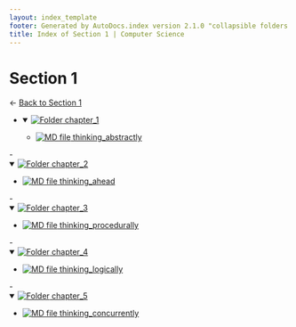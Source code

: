 ```yaml
---
layout: index_template
footer: Generated by AutoDocs.index version 2.1.0 "collapsible folders (probably)" ⓒ Starwort, 2020
title: Index of Section 1 | Computer Science
---
```


# Section 1

← [Back to Section 1](..)

- <details open><summary><a href='Paper_2/section_1/chapter_1'><img title='Folder' src='https://starwort.github.io/computer-science/icon-folder.png'> chapter_1</a></summary>

  - [![MD file](https://img.icons8.com/windows/512/bb86fc/regular-document.png) thinking_abstractly](Paper_2/section_1/chapter_1/thinking_abstractly.md)

</details>
- <details open><summary><a href='Paper_2/section_1/chapter_2'><img title='Folder' src='https://starwort.github.io/computer-science/icon-folder.png'> chapter_2</a></summary>

  - [![MD file](https://img.icons8.com/windows/512/bb86fc/regular-document.png) thinking_ahead](Paper_2/section_1/chapter_2/thinking_ahead.md)

</details>
- <details open><summary><a href='Paper_2/section_1/chapter_3'><img title='Folder' src='https://starwort.github.io/computer-science/icon-folder.png'> chapter_3</a></summary>

  - [![MD file](https://img.icons8.com/windows/512/bb86fc/regular-document.png) thinking_procedurally](Paper_2/section_1/chapter_3/thinking_procedurally.md)

</details>
- <details open><summary><a href='Paper_2/section_1/chapter_4'><img title='Folder' src='https://starwort.github.io/computer-science/icon-folder.png'> chapter_4</a></summary>

  - [![MD file](https://img.icons8.com/windows/512/bb86fc/regular-document.png) thinking_logically](Paper_2/section_1/chapter_4/thinking_logically.md)

</details>
- <details open><summary><a href='Paper_2/section_1/chapter_5'><img title='Folder' src='https://starwort.github.io/computer-science/icon-folder.png'> chapter_5</a></summary>

  - [![MD file](https://img.icons8.com/windows/512/bb86fc/regular-document.png) thinking_concurrently](Paper_2/section_1/chapter_5/thinking_concurrently.md)

</details>
